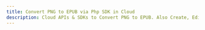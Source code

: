 ---title: Convert PNG to EPUB via Php SDK in Clouddescription: Cloud APIs & SDKs to Convert PNG to EPUB. Also Create, Edit & Render Microsoft Word & OpenOffice documents in the Cloud.---